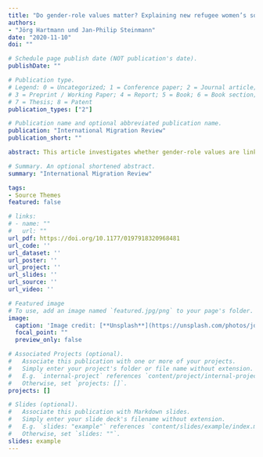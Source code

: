 ```yaml
---
title: "Do gender-role values matter? Explaining new refugee women’s social contact in Germany"
authors: 
- "Jörg Hartmann und Jan-Philip Steinmann"
date: "2020-11-10"
doi: ""

# Schedule page publish date (NOT publication's date).
publishDate: ""

# Publication type.
# Legend: 0 = Uncategorized; 1 = Conference paper; 2 = Journal article;
# 3 = Preprint / Working Paper; 4 = Report; 5 = Book; 6 = Book section;
# 7 = Thesis; 8 = Patent
publication_types: ["2"]

# Publication name and optional abbreviated publication name.
publication: "International Migration Review"
publication_short: ""

abstract: This article investigates whether gender-role values are linked to refugee women’s social contact in Germany. By building on the “preferences–third parties–opportunities” framework, we explicate a direct and an indirect path through which gender-role values may be related to refugee women’s minority-majority, intra-minority, and inter-minority contact. By applying median regressions, marginal structural models, and inverse probability of treatment weighting to data from the 2016 IAB-BAMF-SOEP refugee survey, we show that refugee women’s own gender-traditional values and those of their partners are associated both directly and indirectly with less social contact for these women. Effects of gender-role values on refugee women’s social contact are more pronounced for minority-majority contact than for the other two types of social contact assessed. With the effects of refugee women’s and their partners’ gender-role values being rather small against alternative explanatory factors, we conclude that in contrast to the view traditionally held by the populist right, traditional gender-role values hold refugee women back from establishing social contact in the host society only to a very limited extent.

# Summary. An optional shortened abstract.
summary: "International Migration Review"

tags:
- Source Themes
featured: false

# links:
# - name: ""
#   url: ""
url_pdf: https://doi.org/10.1177/0197918320968481
url_code: ''
url_dataset: ''
url_poster: ''
url_project: ''
url_slides: ''
url_source: ''
url_video: ''

# Featured image
# To use, add an image named `featured.jpg/png` to your page's folder. 
image:
  caption: 'Image credit: [**Unsplash**](https://unsplash.com/photos/jdD8gXaTZsc)'
  focal_point: ""
  preview_only: false

# Associated Projects (optional).
#   Associate this publication with one or more of your projects.
#   Simply enter your project's folder or file name without extension.
#   E.g. `internal-project` references `content/project/internal-project/index.md`.
#   Otherwise, set `projects: []`.
projects: []

# Slides (optional).
#   Associate this publication with Markdown slides.
#   Simply enter your slide deck's filename without extension.
#   E.g. `slides: "example"` references `content/slides/example/index.md`.
#   Otherwise, set `slides: ""`.
slides: example
---
```

